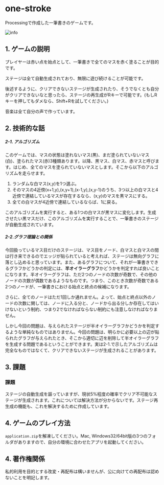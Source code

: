 # one-stroke
Processingで作成した一筆書きのゲームです。

![info](/Users/gotoutakumi/Desktop/git/one-stroke/info.png)



## 1. ゲームの説明

プレイヤーは赤い点を始点として、一筆書きで全てのマスを赤く塗ることが目的です。

ステージは全て自動生成されており、無限に遊び続けることが可能です。

後述するように、クリアできないステージが生成されたり、そうでなくとも自分がクリアできないなと思ったら、ステージの再生成がRキーで可能です。(もしRキーを押してもダメなら、Shift+Rを試してください。)

音楽は全て自分の声で作っています。

## 2. 技術的な話

##### 2-1. アルゴリズム

このゲームでは、マスの状態は塗れないマス(黒)、まだ塗られていないマス(白)、塗られたマス(赤)3種類あります。以降、黒マス、白マス、赤マスと呼びます。はじめ、全てのマスを塗られていないマスとします。そこから以下のアルゴリズムを走らせます。

1. ランダムな白マス(x,y)を1つ選ぶ。
2. そのマスの4近傍(x+1,y),(x,y+1),(x-1,y),(x,y-1)のうち、3つ以上の白マスと4近傍で連結しているマスが存在するなら、(x,y)のマスを黒マスにする。
3. 全ての白マスが4近傍で連結しているならば、1に戻る。

このアルゴリズムを実行すると、ある1つの白マスが黒マスに変化します。生成させたい黒マスだけ、このアルゴリズムを実行することで、一筆書きのステージが自動生成されています。

##### 2-2.グラフ理論との関係

今回扱っているマス目だけのステージは、マス目をノード、白マスと白マスの間は行き来できるのでエッジが貼られていると考えれば、ステージは無向グラフに落とし込めると思っています。また、あるグラフについて、それが一筆書きできるグラフかどうかの判定には、**半オイラーグラフ**かどうかを判定すれば良いことになります。半オイラーグラフは、ただ2つのノードの次数が奇数で、その他のノードの次数が偶数であるようなものです。つまり、このとき次数が奇数である2つのノードが、一筆書きにおける始点と終点の候補になります。

さらに、全てのノードはただ1回しか通れません。よって、始点と終点以外のノードの次数に関しては、ノードに入る分と、ノードから出る分しか存在してはいけないという制約、つまり2でなければならない制約にも注意しなければなりません。

しかし今回の問題は、与えられたステージが半オイラーグラフかどうかを判定するような単純なものではありません。今回の問題は、明らかに必要以上の辺が貼られたグラフが与えられたとき、そこから適切に辺を削除して半オイラーグラフを生成する問題であるということができます。実は2-1.で示したアルゴリズムは完全なものではなくて、クリアできないステージが生成されることがあります。

## 3. 課題

### 課題

ステージの自動生成を謳っていますが、現状5%程度の確率でクリア不可能なステージが生成されます。これについては解決方法が分からないです。ステージ再生成の機能も、これを解決するために作成しています。

## 4. ゲームのプレイ方法

`application.zip`を解凍してください。Mac, Windows32/64bit版の3つのフォルダがありますので、自分の環境に合わせたアプリを起動してください。

## 4. 著作権関係

私的利用を目的とする改変・再配布は構いませんが、公に向けての再配布は認めないことを明記します。



